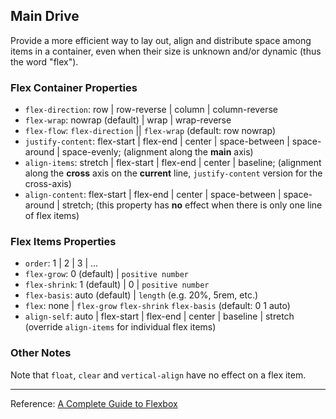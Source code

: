 ## Main Drive
Provide a more efficient way to lay out, align and distribute space among items in a container, even when their size is unknown and/or dynamic (thus the word "flex").

### Flex Container Properties
- `flex-direction`: row | row-reverse | column | column-reverse
- `flex-wrap`: nowrap (default) | wrap | wrap-reverse
- `flex-flow`: `flex-direction` || `flex-wrap` (default: row nowrap)
- `justify-content`: flex-start | flex-end | center | space-between | space-around | space-evenly; (alignment along the **main** axis)
- `align-items`: stretch | flex-start | flex-end | center | baseline; (alignment along the **cross** axis on the **current** line, `justify-content` version for the cross-axis)
- `align-content`: flex-start | flex-end | center | space-between | space-around | stretch; (this property has **no** effect when there is only one line of flex items)

### Flex Items Properties
- `order`: 1 | 2 | 3 | ...
- `flex-grow`: 0 (default) | `positive number`
- `flex-shrink`: 1 (default) | 0 | `positive number`
- `flex-basis`: auto (default) | `length` (e.g. 20%, 5rem, etc.)
- `flex`: none | `flex-grow` `flex-shrink` `flex-basis` (default: 0 1 auto)
- `align-self`: auto | flex-start | flex-end | center | baseline | stretch (override `align-items` for individual flex items)

### Other Notes
Note that `float`, `clear` and `vertical-align` have no effect on a flex item.

---
Reference: [A Complete Guide to Flexbox](https://css-tricks.com/snippets/css/a-guide-to-flexbox/)